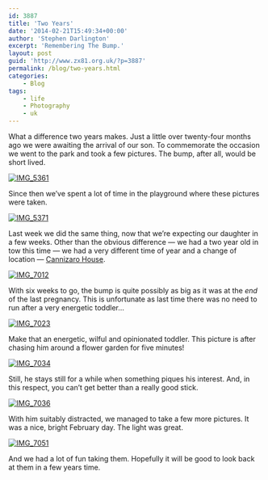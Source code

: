 ```yaml
---
id: 3887
title: 'Two Years'
date: '2014-02-21T15:49:34+00:00'
author: 'Stephen Darlington'
excerpt: 'Remembering The Bump.'
layout: post
guid: 'http://www.zx81.org.uk/?p=3887'
permalink: /blog/two-years.html
categories:
    - Blog
tags:
    - life
    - Photography
    - uk
---
```


What a difference two years makes. Just a little over twenty-four months ago we were awaiting the arrival of our son. To commemorate the occasion we went to the park and took a few pictures. The bump, after all, would be short lived.

[![IMG_5361](https://i0.wp.com/v4s.yimg.com/so/7302/12674283063_38fc9c290b.jpg?resize=333%2C500&ssl=1)](http://www.flickr.com/photos/stephendarlington/12674283063/ "IMG_5361 by stephendarlington, on Flickr")

Since then we’ve spent a lot of time in the playground where these pictures were taken.

[![IMG_5371](https://i0.wp.com/v4s.yimg.com/sk/3697/12674284513_898f4f2b23.jpg?resize=333%2C500&ssl=1)](http://www.flickr.com/photos/stephendarlington/12674284513/ "IMG_5371 by stephendarlington, on Flickr")

Last week we did the same thing, now that we’re expecting our daughter in a few weeks. Other than the obvious difference — we had a two year old in tow this time — we had a very different time of year and a change of location — [Cannizaro House](http://www.cannizarohouse.com).

[![IMG_7012](https://i0.wp.com/s2.yimg.com/sk/3800/12674156365_11a6454bea.jpg?resize=333%2C500&ssl=1)](http://www.flickr.com/photos/stephendarlington/12674156365/ "IMG_7012 by stephendarlington, on Flickr")

With six weeks to go, the bump is quite possibly as big as it was at the *end* of the last pregnancy. This is unfortunate as last time there was no need to run after a very energetic toddler…

[![IMG_7023](https://i0.wp.com/v4s.yimg.com/sk/3775/12674158395_9837a4abfb.jpg?resize=500%2C333&ssl=1)](http://www.flickr.com/photos/stephendarlington/12674158395/ "IMG_7023 by stephendarlington, on Flickr")

Make that an energetic, wilful and opinionated toddler. This picture is after chasing him around a flower garden for five minutes!

[![IMG_7034](https://i0.wp.com/s2.yimg.com/sk/3833/12674159605_6862131534.jpg?resize=333%2C500&ssl=1)](http://www.flickr.com/photos/stephendarlington/12674159605/ "IMG_7034 by stephendarlington, on Flickr")

Still, he stays still for a while when something piques his interest. And, in this respect, you can’t get better than a really good stick.

[![IMG_7036](https://i0.wp.com/v4s.yimg.com/so/7407/12674161265_9e93ec75f9.jpg?resize=333%2C500&ssl=1)](http://www.flickr.com/photos/stephendarlington/12674161265/ "IMG_7036 by stephendarlington, on Flickr")

With him suitably distracted, we managed to take a few more pictures. It was a nice, bright February day. The light was great.

[![IMG_7051](https://i0.wp.com/farm4.staticflickr.com/3786/12674644434_c723cfc421.jpg?resize=333%2C500&ssl=1)](http://www.flickr.com/photos/stephendarlington/12674644434/ "IMG_7051 by stephendarlington, on Flickr")

And we had a lot of fun taking them. Hopefully it will be good to look back at them in a few years time.